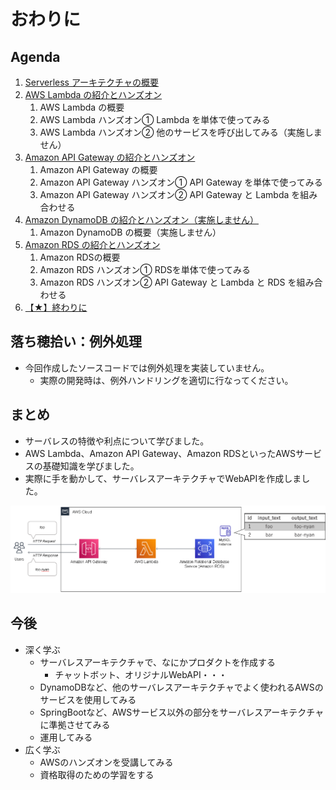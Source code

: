 # おわりに

## Agenda

1. [Serverless アーキテクチャの概要](./01_serverless.md)
2. [AWS Lambda の紹介とハンズオン](./02_lambda.md)
   1. AWS Lambda の概要
   2. AWS Lambda ハンズオン① Lambda を単体で使ってみる
   3. AWS Lambda ハンズオン② 他のサービスを呼び出してみる（実施しません）
3. [Amazon API Gateway の紹介とハンズオン](./03_apigateway.md)
   1. Amazon API Gateway の概要
   2. Amazon API Gateway ハンズオン① API Gateway を単体で使ってみる
   3. Amazon API Gateway ハンズオン② API Gateway と Lambda を組み合わせる
4. [Amazon DynamoDB の紹介とハンズオン（実施しません）](./10_dynamodb.md)
   1. Amazon DynamoDB の概要（実施しません）
5. [Amazon RDS の紹介とハンズオン](./04_rds.md)
   1. Amazon RDSの概要
   2. Amazon RDS ハンズオン① RDSを単体で使ってみる
   3. Amazon RDS ハンズオン② API Gateway と Lambda と RDS を組み合わせる
6. [【★】終わりに](./99_end.md)



## 落ち穂拾い：例外処理

* 今回作成したソースコードでは例外処理を実装していません。
  * 実際の開発時は、例外ハンドリングを適切に行なってください。



## まとめ

* サーバレスの特徴や利点について学びました。
* AWS Lambda、Amazon API Gateway、Amazon RDSといったAWSサービスの基礎知識を学びました。
* 実際に手を動かして、サーバレスアーキテクチャでWebAPIを作成しました。

![architecture](./img/architecture.png)



## 今後

* 深く学ぶ
  * サーバレスアーキテクチャで、なにかプロダクトを作成する
    * チャットボット、オリジナルWebAPI・・・
  * DynamoDBなど、他のサーバレスアーキテクチャでよく使われるAWSのサービスを使用してみる
  * SpringBootなど、AWSサービス以外の部分をサーバレスアーキテクチャに準拠させてみる
  * 運用してみる
* 広く学ぶ
  * AWSのハンズオンを受講してみる
  * 資格取得のための学習をする




